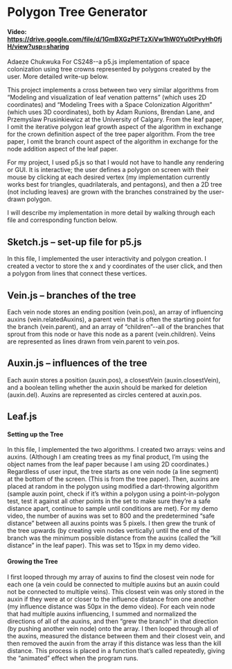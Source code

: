 


# Polygon Tree Generator
#### Video: https://drive.google.com/file/d/1GmBXGzPtFTzXiVw1hW0Yu0tPvyHh0fjH/view?usp=sharing
Adaeze Chukwuka
For CS248--a p5.js implementation of space colonization using tree crowns represented by polygons created by the user. More detailed write-up below.

This project implements a cross between two very similar algorithms from “Modeling and visualization of leaf venation patterns” (which uses 2D coordinates) and “Modeling Trees with a Space Colonization Algorithm” (which uses 3D coordinates), both by Adam Runions, Brendan Lane, and Przemyslaw Prusinkiewicz at the University of Calgary. From the leaf paper, I omit the iterative polygon leaf growth aspect of the algorithm in exchange for the crown definition aspect of the tree paper algorithm. From the tree paper, I omit the branch count aspect of the algorithm in exchange for the node addition aspect of the leaf paper.

For my project, I used p5.js so that I would not have to handle any rendering or GUI. It is interactive; the user defines a polygon on screen with their mouse by clicking at each desired vertex (my implementation currently works best for triangles, quadrilaterals, and pentagons), and then a 2D tree (not including leaves) are grown with the branches constrained by the user-drawn polygon. 

I will describe my implementation in more detail by walking through each file and corresponding function below. 

## Sketch.js – set-up file for p5.js
In this file, I implemented the user interactivity and polygon creation. I created a vector to store the x and y coordinates of the user click, and then a polygon from lines that connect these vertices.


## Vein.js – branches of the tree
Each vein node stores an ending position (vein.pos), an array of influencing auxins (vein.relatedAuxins), a parent vein that is often the starting point for the branch (vein.parent), and an array of  “children”--all of the branches that sprout from this node or have this node as a parent (vein.children). Veins are represented as lines drawn from vein.parent to vein.pos.

## Auxin.js – influences of the tree
Each auxin stores a position (auxin.pos), a closestVein (auxin.closestVein), and a boolean telling whether the auxin should be marked for deletion (auxin.del). Auxins are represented as circles centered at auxin.pos. 

## Leaf.js
#### Setting up the Tree 

In this file, I implemented the two algorithms. I created two arrays: veins and auxins. (Although I am creating trees as my final product, I’m using the object names from the leaf paper because I am using 2D coordinates.)  Regardless of user input, the tree starts as one vein node (a line segment) at the bottom of the screen. (This is from the tree paper). Then, auxins are placed at random in the polygon using modified a dart-throwing algorithm (sample auxin point, check if it’s within a polygon using a point-in-polygon test, test it against all other points in the set to make sure they’re a safe distance apart, continue to sample until conditions are met). For my demo video, the number of auxins was set to 800 and the predetermined “safe distance” between all auxins points was 5 pixels. I then grew the trunk of the tree upwards (by creating vein nodes vertically) until the end of the branch was the minimum possible distance from the auxins (called the “kill distance” in the leaf paper). This was set to 15px in my demo video.

#### Growing the Tree

I first looped through my array of auxins to find the closest vein node for each one (a vein could be connected to multiple auxins but an auxin could not be connected to multiple veins). This closest vein was only stored in the auxin if they were at or closer to the influence distance from one another (my influence distance was 50px in the demo video). For each vein node that had multiple auxins influencing, I summed and normalized the directions of all of the auxins, and then “grew the branch” in that direction (by pushing another vein node) onto the array. I then looped through all of the auxins, measured the distance between them and their closest vein, and then removed the auxin from the array if this distance was less than the kill distance. This process is placed in a function that’s called repeatedly, giving the “animated” effect when the program runs. 
